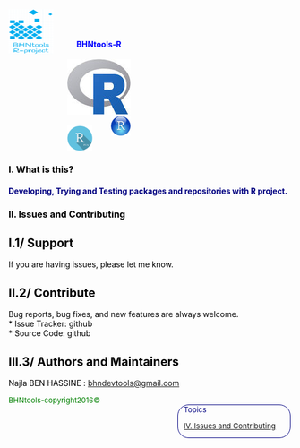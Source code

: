 <html>
<head>
  <meta charset="utf-8" />
  <title>BHNtools-R</title>
  <script type="text/javascript" src="http://code.jquery.com/jquery-latest.min.js"></script>
</head>
<body>
<article>
  <div>
    <header>
        <section style="color:blue;float:left;padding-right:10px;">
        <img src="logos/BHNtools-R.png" style="width:80px;height:80px;">
        </section>
        <section style="color:navy;float:left;padding-left:15px;">
        <br>
        <br>
        <section style="color:blue;float:left;padding-right:20px;">
        <h1>BHNtools-R</h1>
        <img src="logos/Rlogo.png" style="width:'25px;height:25px;">
        <br>
        <img src="logos/Rstudiologo.png" style="width:35px;height:35px;float:right;"">
        <br>
        <img src="logos/Rshinylogo.png" style="width:45px;height:45px;float:left;"">
        </section>
      </header>
 	</div>
 
<section id="content"style="color:black;float:left;">
<h1 id='idtitle1'>I. What is this?</h1>
<H4 style="color:navy;">Developing, Trying and Testing packages and repositories with R project.</h4>
<h1 id='idtitle4'>II. Issues and Contributing</h1> 

<h2>I.1/ Support</h2>
<p>
If you are having issues, please let me know.
</p>
<h2>II.2/ Contribute</h2>
<p>Bug reports, bug fixes, and new features are always welcome.<br>
* Issue Tracker: github<br>
* Source Code: github</p>
<h2 id='idtitleE'>III.3/ Authors and Maintainers</h2>
<p>Najla BEN HASSINE : <a href="MAILTO:bhndevtools@gmail.com?Subject=DockerBIum">bhndevtools@gmail.com</a></p>
<section style="font: bold;color:green;align:center;font-size:small;">
<footer>BHNtools-copyright2016©</footer>
</section>
</section>
</article>
<aside style='float:right; font:bold; color:navy; align:center; font-size:small; border: 1.5px solid; border-radius:20px; width:200px;'>
<!--div style="font:bold;color:navt;align:center;font-size:small; border: 2px solid; border-radius:25px;"-->
<div style='font:bold;width:250px;padding-left:5px; padding-right:5px; margin-left:5px;'>Topics
<br>

<a href=#idtitle4>IV. Issues and Contributing</a>
</div>
</aside>
</body>
</html>
